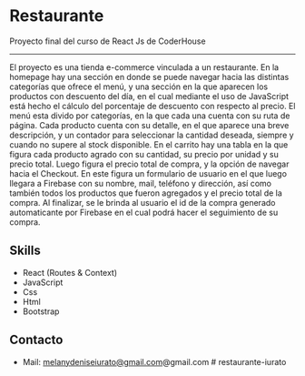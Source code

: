 
# Restaurante

Proyecto final del curso de React Js de CoderHouse
***

El proyecto es una tienda e-commerce vinculada a un restaurante. En la homepage hay una sección en donde se puede navegar hacia las distintas categorías que ofrece el menú, y una sección en la que aparecen los productos con descuento del día, en el cual mediante el uso de JavaScript está hecho el cálculo del porcentaje de descuento con respecto al precio. El menú esta divido por categorías, en la que cada una cuenta con su ruta de página. Cada producto cuenta con su detalle, en el que aparece una breve descripción, y un contador para seleccionar la cantidad deseada, siempre y cuando no supere al stock disponible. En el carrito hay una tabla en la que figura cada producto agrado con su cantidad, su precio por unidad y su precio total. Luego figura el precio total de compra, y la opción de navegar hacia el Checkout. En este figura un formulario de usuario en el que luego llegara a Firebase con su nombre, mail, teléfono y dirección, así como también todos los productos que fueron agregados y el precio total de la compra. Al finalizar, se le brinda al usuario el id de la compra generado automaticante por Firebase en el cual podrá hacer el seguimiento de su compra.



## Skills

- React (Routes & Context)
- JavaScript
- Css
- Html
- Bootstrap


## Contacto

- Mail: melanydeniseiurato@gmail.com@gmail.com
#   r e s t a u r a n t e - i u r a t o  
 